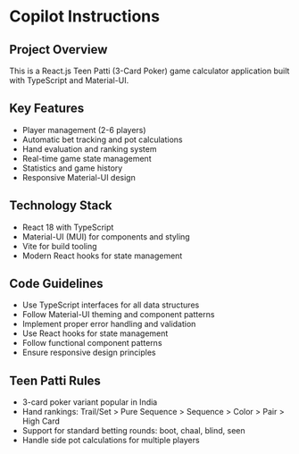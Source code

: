 # Copilot Instructions

<!-- Use this file to provide workspace-specific custom instructions to Copilot. For more details, visit https://code.visualstudio.com/docs/copilot/copilot-customization#_use-a-githubcopilotinstructionsmd-file -->

## Project Overview
This is a React.js Teen Patti (3-Card Poker) game calculator application built with TypeScript and Material-UI.

## Key Features
- Player management (2-6 players)
- Automatic bet tracking and pot calculations
- Hand evaluation and ranking system
- Real-time game state management
- Statistics and game history
- Responsive Material-UI design

## Technology Stack
- React 18 with TypeScript
- Material-UI (MUI) for components and styling
- Vite for build tooling
- Modern React hooks for state management

## Code Guidelines
- Use TypeScript interfaces for all data structures
- Follow Material-UI theming and component patterns
- Implement proper error handling and validation
- Use React hooks for state management
- Follow functional component patterns
- Ensure responsive design principles

## Teen Patti Rules
- 3-card poker variant popular in India
- Hand rankings: Trail/Set > Pure Sequence > Sequence > Color > Pair > High Card
- Support for standard betting rounds: boot, chaal, blind, seen
- Handle side pot calculations for multiple players
